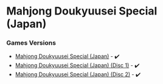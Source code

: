 # Mahjong Doukyuusei Special (Japan)

### Games Versions

- [Mahjong Doukyuusei Special (Japan)](./T-25301G/01/README.md) - :heavy_check_mark:
- [Mahjong Doukyuusei Special (Japan) (Disc 1)](./T-25302G1/01/README.md) - :heavy_check_mark:
- [Mahjong Doukyuusei Special (Japan) (Disc 2)](./T-25302G2/01/README.md) - :heavy_check_mark:
